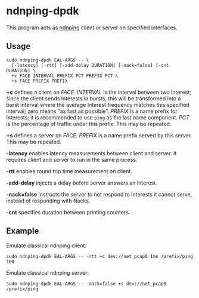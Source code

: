 # ndnping-dpdk

This program acts as [ndnping](https://github.com/named-data/ndn-tools/tree/master/tools/ping) client or server on specified interfaces.

## Usage

```
sudo ndnping-dpdk EAL-ARGS -- \
  [-latency] [-rtt] [-add-delay DURATION] [-nack=false] [-cnt DURATION] \
  +c FACE INTERVAL PREFIX PCT PREFIX PCT \
  +s FACE PREFIX PREFIX
```

**+c** defines a client on *FACE*.
*INTERVAL* is the interval between two Interest; since the client sends Interests in bursts, this will be transformed into a burst interval where the average Interest frequency matches this specified interval; zero means "as fast as possible".
*PREFIX* is a name prefix for Interests; it is recommended to use `ping` as the last name component.
*PCT* is the percentage of traffic under this prefix.
This may be repeated.

**+s** defines a server on *FACE*.
*PREFIX* is a name prefix served by this server.
This may be repeated.

**-latency** enables latency measurements between client and server.
It requires client and server to run in the same process.

**-rtt** enables round trip time measurement on client.

**-add-delay** injects a delay before server answers an Interest.

**-nack=false** instructs the server to not respond to Interests it cannot serve, instead of responding with Nacks.

**-cnt** specifies duration between printing counters.

## Example

Emulate classical ndnping client:

```
sudo ndnping-dpdk EAL-ARGS -- -rtt +c dev://net_pcap0 1ms /prefix/ping 100
```

Emulate classical ndnping server:

```
sudo ndnping-dpdk EAL-ARGS -- -nack=false +s dev://net_pcap0 /prefix/ping
```
